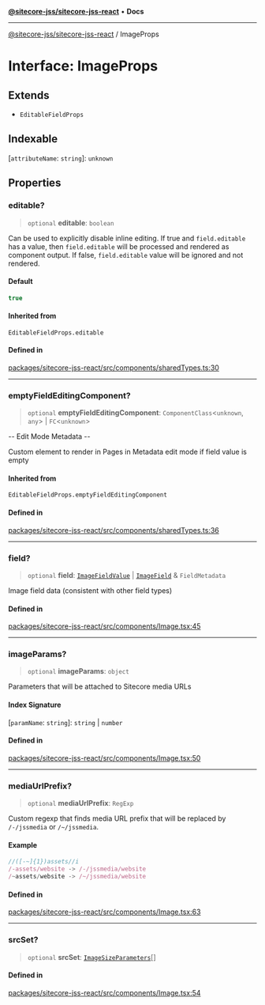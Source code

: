 [**@sitecore-jss/sitecore-jss-react**](../README.md) • **Docs**

***

[@sitecore-jss/sitecore-jss-react](../README.md) / ImageProps

# Interface: ImageProps

## Extends

- `EditableFieldProps`

## Indexable

 \[`attributeName`: `string`\]: `unknown`

## Properties

### editable?

> `optional` **editable**: `boolean`

Can be used to explicitly disable inline editing.
If true and `field.editable` has a value, then `field.editable` will be processed and rendered as component output. If false, `field.editable` value will be ignored and not rendered.

#### Default

```ts
true
```

#### Inherited from

`EditableFieldProps.editable`

#### Defined in

[packages/sitecore-jss-react/src/components/sharedTypes.ts:30](https://github.com/Sitecore/jss/blob/add785323e917338873098dc44b8af984c4e7c9a/packages/sitecore-jss-react/src/components/sharedTypes.ts#L30)

***

### emptyFieldEditingComponent?

> `optional` **emptyFieldEditingComponent**: `ComponentClass`\<`unknown`, `any`\> \| `FC`\<`unknown`\>

-- Edit Mode Metadata --

Custom element to render in Pages in Metadata edit mode if field value is empty

#### Inherited from

`EditableFieldProps.emptyFieldEditingComponent`

#### Defined in

[packages/sitecore-jss-react/src/components/sharedTypes.ts:36](https://github.com/Sitecore/jss/blob/add785323e917338873098dc44b8af984c4e7c9a/packages/sitecore-jss-react/src/components/sharedTypes.ts#L36)

***

### field?

> `optional` **field**: [`ImageFieldValue`](ImageFieldValue.md) \| [`ImageField`](ImageField.md) & `FieldMetadata`

Image field data (consistent with other field types)

#### Defined in

[packages/sitecore-jss-react/src/components/Image.tsx:45](https://github.com/Sitecore/jss/blob/add785323e917338873098dc44b8af984c4e7c9a/packages/sitecore-jss-react/src/components/Image.tsx#L45)

***

### imageParams?

> `optional` **imageParams**: `object`

Parameters that will be attached to Sitecore media URLs

#### Index Signature

 \[`paramName`: `string`\]: `string` \| `number`

#### Defined in

[packages/sitecore-jss-react/src/components/Image.tsx:50](https://github.com/Sitecore/jss/blob/add785323e917338873098dc44b8af984c4e7c9a/packages/sitecore-jss-react/src/components/Image.tsx#L50)

***

### mediaUrlPrefix?

> `optional` **mediaUrlPrefix**: `RegExp`

Custom regexp that finds media URL prefix that will be replaced by `/-/jssmedia` or `/~/jssmedia`.

#### Example

```ts
//([-~]{1})assets//i
/-assets/website -> /-/jssmedia/website
/~assets/website -> /~/jssmedia/website
```

#### Defined in

[packages/sitecore-jss-react/src/components/Image.tsx:63](https://github.com/Sitecore/jss/blob/add785323e917338873098dc44b8af984c4e7c9a/packages/sitecore-jss-react/src/components/Image.tsx#L63)

***

### srcSet?

> `optional` **srcSet**: [`ImageSizeParameters`](ImageSizeParameters.md)[]

#### Defined in

[packages/sitecore-jss-react/src/components/Image.tsx:54](https://github.com/Sitecore/jss/blob/add785323e917338873098dc44b8af984c4e7c9a/packages/sitecore-jss-react/src/components/Image.tsx#L54)
